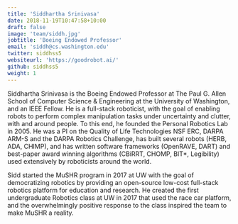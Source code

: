 ```yaml
---
title: 'Siddhartha Srinivasa'
date: 2018-11-19T10:47:58+10:00
draft: false
image: 'team/siddh.jpg'
jobtitle: 'Boeing Endowed Professor'
email: 'siddh@cs.washington.edu'
twitter: siddhss5
websiteurl: 'https://goodrobot.ai/'
github: siddhss5
weight: 1
---
```


Siddhartha Srinivasa is the Boeing Endowed Professor at The Paul G. Allen School of Computer Science & Engineering at the University of Washington, and an IEEE Fellow. He is a full-stack roboticist, with the goal of enabling robots to perform complex manipulation tasks under uncertainty and clutter, with and around people. To this end, he founded the Personal Robotics Lab in 2005. He was a PI on the Quality of Life Technologies NSF ERC, DARPA ARM-S and the DARPA Robotics Challenge, has built several robots (HERB, ADA, CHIMP), and has written software frameworks (OpenRAVE, DART) and best-paper award winning algorithms (CBiRRT, CHOMP, BIT\*, Legibility) used extensively by roboticists around the world. 

Sidd started the MuSHR program in 2017 at UW with the goal of democratizing robotics by providing an open-source low-cost full-stack robotics platform for education and research. He created the first  undergraduate Robotics class at UW in 2017 that used the race car platform, and the overwhelmingly positive response to the class inspired the team to make MuSHR a reality.